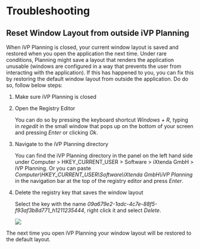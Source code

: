 # Troubleshooting

## Reset Window Layout from outside iVP Planning

When iVP Planning is closed, your current window layout is saved and restored when you open the application the next time. Under rare conditions, Planning might save a layout that renders the application unusable (windows are configured in a way that prevents the user from interacting with the application). If this has happened to you, you can fix this by restoring the default window layout from outside the application. Do do so, follow below steps:

1. Make sure iVP Planning is closed

1. Open the Registry Editor

    You can do so by pressing the keyboard shortcut _Windows + R_, typing in _regedit_ in the small window that pops up on the bottom of your screen and pressing _Enter_ or clicking _Ok_.

1. Navigate to the iVP Planning directory

    You can find the iVP Planning directory in the panel on the left hand side under Computer > HKEY_CURRENT_USER > Software > iXtenda GmbH > iVP Planning. Or you can paste _Computer\HKEY_CURRENT_USER\Software\iXtenda GmbH\iVP Planning_ in the navigation bar at the top of the registry editor and press _Enter_.

1. Delete the registry key that saves the window layout

    Select the key with the name _09a679e2-1adc-4c7e-88f5-f93af3b8d771_h1211235444_, right click it and select _Delete_.

    ![](/.gitbook/assets/window-layout-regedit.png)

The next time you open iVP Planning your window layout will be restored to the default layout.
